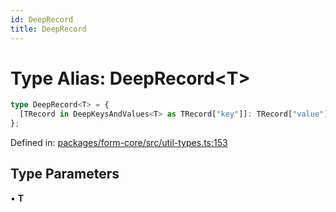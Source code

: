 ```yaml
---
id: DeepRecord
title: DeepRecord
---
```


<!-- DO NOT EDIT: this page is autogenerated from the type comments -->

# Type Alias: DeepRecord\<T\>

```ts
type DeepRecord<T> = {
  [TRecord in DeepKeysAndValues<T> as TRecord["key"]]: TRecord["value"];
};
```

Defined in: [packages/form-core/src/util-types.ts:153](https://github.com/TanStack/form/blob/main/packages/form-core/src/util-types.ts#L153)

## Type Parameters

• **T**
